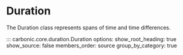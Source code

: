 # Duration

The Duration class represents spans of time and time differences.

::: carbonic.core.duration.Duration
    options:
      show_root_heading: true
      show_source: false
      members_order: source
      group_by_category: true